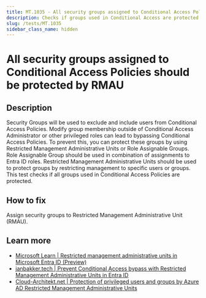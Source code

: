 ```yaml
---
title: MT.1035 - All security groups assigned to Conditional Access Policies should be protected by RMAU
description: Checks if groups used in Conditional Access are protected by either Restricted Management Administrative Units or Role Assignable Groups
slug: /tests/MT.1035
sidebar_class_name: hidden
---
```


# All security groups assigned to Conditional Access Policies should be protected by RMAU

## Description

Security Groups will be used to exclude and include users from Conditional Access Policies.
Modify group membership outside of Conditional Access Administrator or other privileged roles can lead to bypassing Conditional Access Policies. To prevent this, you can protect these groups by using Restricted Management Administrative Units or Role Assignable Groups. Role Assignable Group should be used in combination of assignments to Entra ID roles. Restricted Management Administrative Units should be used to protect groups by restricting management to specific users or groups. This test checks if all groups used in Conditional Access Policies are protected.

## How to fix

Assign security groups to Restricted Management Administrative Unit (RMAU).

## Learn more
  - [Microsoft Learn | Restricted management administrative units in Microsoft Entra ID (Preview)](https://learn.microsoft.com/en-us/entra/identity/role-based-access-control/admin-units-restricted-management)
  - [janbakker.tech | Prevent Conditional Access bypass with Restricted Management Administrative Units in Entra ID](https://janbakker.tech/prevent-conditional-access-bypass-with-restricted-management-administrative-units-in-entra-id/)
  - [Cloud-Architekt.net | Protection of privileged users and groups by Azure AD Restricted Management Administrative Units](https://www.cloud-architekt.net/restricted-management-administrative-unit/)

